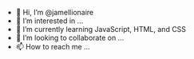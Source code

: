- 👋 Hi, I’m @jamellionaire
- 👀 I’m interested in ...
- 🌱 I’m currently learning JavaScript, HTML, and CSS
- 💞️ I’m looking to collaborate on ...
- 📫 How to reach me ...

<!---
jamellionaire/jamellionaire is a ✨ special ✨ repository because its `README.md` (this file) appears on your GitHub profile.
You can click the Preview link to take a look at your changes.
--->
